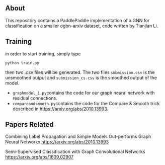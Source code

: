 ## About
This repository contains a PaddlePaddle implementation of a GNN for classification on a smaller ogbn-arxiv dataset, code written by Tianjian Li.


## Training
in order to start training, simply type 
```
python train.py
```
then two .csv files will be generated. The two files
`submission.csv` is the unsmoothed output and `submission_cs.csv` is the smoothed output of the model.

- `graphmodel_1.py`contains the code for our graph neural network with residual connections.  
- `compareandsmooth.py`contains the code for the Compare & Smooth trick described in https://arxiv.org/abs/2010.13993.


## Papers Related
Combining Label Propagation and Simple Models Out-performs Graph Neural Networks
https://arxiv.org/abs/2010.13993

Semi-Supervised Classification with Graph Convolutional Networks
https://arxiv.org/abs/1609.02907

